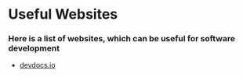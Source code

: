# Useful Websites
### Here is a list of websites, which can be useful for software development 

 - [devdocs.io](https://devdocs.io/)
